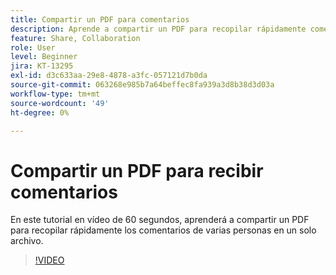 ```yaml
---
title: Compartir un PDF para comentarios
description: Aprende a compartir un PDF para recopilar rápidamente comentarios de varias personas en un solo archivo
feature: Share, Collaboration
role: User
level: Beginner
jira: KT-13295
exl-id: d3c633aa-29e8-4878-a3fc-057121d7b0da
source-git-commit: 063268e985b7a64beffec8fa939a3d8b38d3d03a
workflow-type: tm+mt
source-wordcount: '49'
ht-degree: 0%

---
```


# Compartir un PDF para recibir comentarios

En este tutorial en vídeo de 60 segundos, aprenderá a compartir un PDF para recopilar rápidamente los comentarios de varias personas en un solo archivo.

>[!VIDEO](https://video.tv.adobe.com/v/340769?quality=12&learn=on&hidetitle=true)
